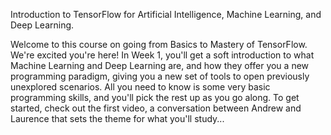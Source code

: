 Introduction to TensorFlow for Artificial Intelligence, Machine Learning, and Deep Learning.

Welcome to this course on going from Basics to Mastery of TensorFlow. We're excited you're here! In Week 1, you'll get a soft introduction to what Machine Learning and Deep Learning are, and how they offer you a new programming paradigm, giving you a new set of tools to open previously unexplored scenarios. All you need to know is some very basic programming skills, and you'll pick the rest up as you go along. To get started, check out the first video, a conversation between Andrew and Laurence that sets the theme for what you'll study...
